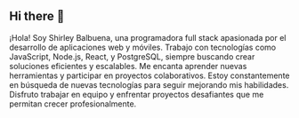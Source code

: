 ## Hi there 👋

¡Hola! Soy Shirley Balbuena, una programadora full stack apasionada por el desarrollo de aplicaciones web y móviles. Trabajo con tecnologías como JavaScript, Node.js, React, y PostgreSQL, siempre buscando crear soluciones eficientes y escalables. Me encanta aprender nuevas herramientas y participar en proyectos colaborativos. Estoy constantemente en búsqueda de nuevas tecnologías para seguir mejorando mis habilidades. Disfruto trabajar en equipo y enfrentar proyectos desafiantes que me permitan crecer profesionalmente.


